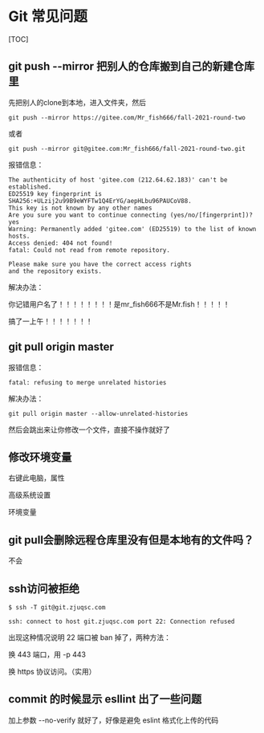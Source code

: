 # Git 常见问题

[TOC]

## git push --mirror 把别人的仓库搬到自己的新建仓库里



先把别人的clone到本地，进入文件夹，然后

```
git push --mirror https://gitee.com/Mr_fish666/fall-2021-round-two
```



或者



```
git push --mirror git@gitee.com:Mr_fish666/fall-2021-round-two.git
```





报错信息：

```
The authenticity of host 'gitee.com (212.64.62.183)' can't be established.
ED25519 key fingerprint is SHA256:+ULzij2u99B9eWYFTw1Q4ErYG/aepHLbu96PAUCoV88.
This key is not known by any other names
Are you sure you want to continue connecting (yes/no/[fingerprint])? yes
Warning: Permanently added 'gitee.com' (ED25519) to the list of known hosts.
Access denied: 404 not found!
fatal: Could not read from remote repository.

Please make sure you have the correct access rights
and the repository exists.
```



解决办法：

你记错用户名了！！！！！！！！是mr_fish666不是Mr.fish！！！！！



搞了一上午！！！！！！！







## git pull origin master



报错信息：

```
fatal: refusing to merge unrelated histories
```



解决办法：

```
git pull origin master --allow-unrelated-histories
```



然后会跳出来让你修改一个文件，直接不操作就好了



## 修改环境变量



右键此电脑，属性

高级系统设置

环境变量



## git pull会删除远程仓库里没有但是本地有的文件吗？



不会



## ssh访问被拒绝

```
$ ssh -T git@git.zjuqsc.com

ssh: connect to host git.zjuqsc.com port 22: Connection refused
```

出现这种情况说明 22 端口被 ban 掉了，两种方法：

换 443 端口，用 -p 443

换 https 协议访问。（实用）





## commit 的时候显示 esllint 出了一些问题



加上参数 --no-verify 就好了，好像是避免 eslint 格式化上传的代码
